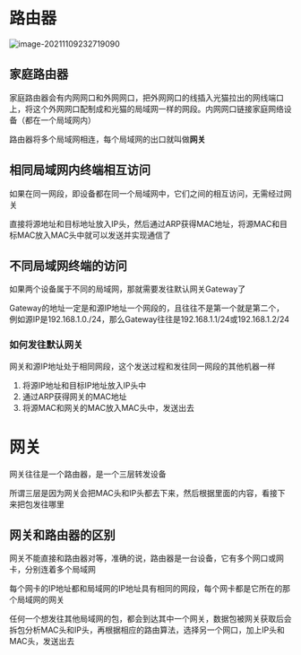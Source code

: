 # 路由器

![image-20211109232719090](/home/gaoxiang/.config/Typora/typora-user-images/image-20211109232719090.png)

## 家庭路由器

家庭路由器会有内网网口和外网网口，把外网网口的线插入光猫拉出的网线端口上，将这个外网网口配制成和光猫的局域网一样的网段。内网网口链接家庭网络设备（都在一个局域网内）

路由器将多个局域网相连，每个局域网的出口就叫做**网关**



## 相同局域网内终端相互访问

如果在同一网段，即设备都在同一个局域网中，它们之间的相互访问，无需经过网关

直接将源地址和目标地址放入IP头，然后通过ARP获得MAC地址，将源MAC和目标MAC放入MAC头中就可以发送并实现通信了



## 不同局域网终端的访问

如果两个设备属于不同的局域网，那就需要发往默认网关Gateway了

Gateway的地址一定是和源IP地址一个网段的，且往往不是第一个就是第二个，例如源IP是192.168.1.0./24，那么Gateway往往是192.168.1.1/24或192.168.1.2/24

### 如何发往默认网关

网关和源IP地址处于相同网段，这个发送过程和发往同一网段的其他机器一样

1. 将源IP地址和目标IP地址放入IP头中
2. 通过ARP获得网关的MAC地址
3. 将源MAC和网关的MAC放入MAC头中，发送出去



# 网关

网关往往是一个路由器，是一个三层转发设备

所谓三层是因为网关会把MAC头和IP头都去下来，然后根据里面的内容，看接下来把包发往哪里

## 网关和路由器的区别

网关不能直接和路由器对等，准确的说，路由器是一台设备，它有多个网口或网卡，分别连着多个局域网

每个网卡的IP地址都和局域网的IP地址具有相同的网段，每个网卡都是它所在的那个局域网的网关

任何一个想发往其他局域网的包，都会到达其中一个网关，数据包被网关获取后会拆包分析MAC头和IP头，再根据相应的路由算法，选择另一个网口，加上IP头和MAC头，发送出去